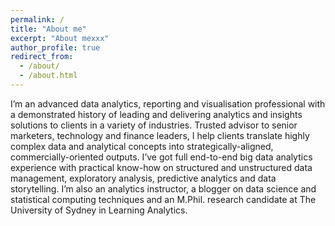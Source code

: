 ```yaml
---
permalink: /
title: "About me"
excerpt: "About mexxx"
author_profile: true
redirect_from: 
  - /about/
  - /about.html
---
```


I’m an advanced data analytics, reporting and visualisation professional with a demonstrated history of leading and delivering analytics and insights solutions to clients in a variety of industries.
Trusted advisor to senior marketers, technology and finance leaders, I help clients translate highly complex data and analytical concepts into strategically-aligned, commercially-oriented outputs.
I’ve got full end-to-end big data analytics experience with practical know-how on structured and unstructured data management, exploratory analysis, predictive analytics and data storytelling.
I’m also an analytics instructor, a blogger on data science and statistical computing techniques and an M.Phil. research candidate at The University of Sydney in Learning Analytics.